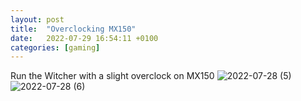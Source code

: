 ```yaml
---
layout: post
title:  "Overclocking MX150"
date:   2022-07-29 16:54:11 +0100
categories: [gaming]
---
```

Run the Witcher with a slight overclock on MX150
![2022-07-28 (5)](https://user-images.githubusercontent.com/565504/181797349-ceca12d3-61a7-4cb9-9083-6e732279dad7.png)
![2022-07-28 (6)](https://user-images.githubusercontent.com/565504/181797373-092b56ff-c5e2-400c-be33-32558a408364.png)
